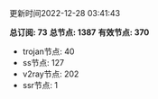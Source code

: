 更新时间2022-12-28 03:41:43

**总订阅: 73**
**总节点: 1387**
**有效节点: 370**
- trojan节点: 40
- ss节点: 127
- v2ray节点: 202
- ssr节点: 1
